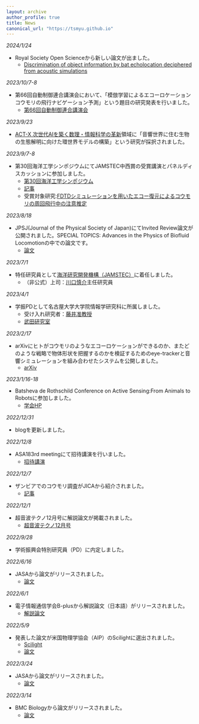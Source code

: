 ```yaml
---
layout: archive
author_profile: true
title: News
canonical_url: "https://tsmyu.github.io"
---
```

*2024/1/24*
- Royal Society Open Scienceから新しい論文が出ました。
    - [Discrimination of object information by bat echolocation deciphered from acoustic simulations](https://royalsocietypublishing.org/doi/10.1098/rsos.231415)

*2023/10/7-8*
- 第66回自動制御連合講演会において、「模倣学習によるエコーロケーションコウモリの飛行ナビゲーション予測」という題目の研究発表を行いました。
    - [第66回自動制御連合講演会](https://rengo66.sice.jp/)

*2023/9/23*
- [ACT-X 次世代AIを築く数理・情報科学の革新](https://www.jst.go.jp/kisoken/act-x/application/2023/230919/230919.html)領域に「音響世界に住む生物の生態解明に向けた環世界モデルの構築」という研究が採択されました。

*2023/9/7-8*
- 第30回海洋工学シンポジウムにてJAMSTEC中西賞の受賞講演とパネルディスカッションに参加しました。
    - [第30回海洋工学シンポジウム](http://www.oesymposium.com/)
    - [記事](https://www.doshisha.ac.jp/news/detail/001-b95yew.html)
    - 受賞対象研究:[FDTDシミュレーションを用いたエコー復元によるコウモリの周回飛行中の注意推定](https://www.masj.jp/meeting/past_general/rp-20220526_general/rp-20220526_program/)

*2023/8/18*
- JPSJ(Journal of the Physical Society of Japan)にてInvited Review論文が公開されました。SPECIAL TOPICS: Advances in the Physics of Biofluid Locomotionの中での論文です。
    - [論文](https://journals.jps.jp/doi/full/10.7566/JPSJ.92.121001)

*2023/7/1*
- 特任研究員として[海洋研究開発機構（JAMSTEC）](https://www.jamstec.go.jp/j/)に着任しました。
    - （非公式）上司：[川口慎介](https://sites.google.com/view/kawagucciweb2/home)主任研究員

*2023/4/1*
- 学振PDとして名古屋大学大学院情報学研究科に所属しました。
    - 受け入れ研究者：[藤井准教授](https://sites.google.com/view/keisuke198619jp/)
    - [武田研究室](https://takedalab.g.sp.m.is.nagoya-u.ac.jp/)

*2023/2/17*
- arXivにヒトがコウモリのようなエコーロケーションができるのか、またどのような戦略で物体形状を把握するのかを検証するためのeye-trackerと音響シミュレーションを組み合わせたシステムを公開しました。
    - [arXiv](https://arxiv.org/abs/2302.08794)

*2023/1/16-18*
- Batsheva de Rothschild Conference on Active Sensing:From Animals to Robotsに参加しました。
    - [学会HP](https://www.weizmann.ac.il/conferences/AS2020/)

*2022/12/31*
- blogを更新しました。

*2022/12/8*
- ASA183rd meetingにて招待講演を行いました。
    - [招待講演](https://asa.scitation.org/doi/abs/10.1121/10.0016173)

*2022/12/7*
- ザンビアでのコウモリ調査がJICAから紹介されました。
    - [記事](https://www.jica.go.jp/project/all_africa/002/news/20221207.html)

*2022/12/1*
- 超音波テクノ12月号に解説論文が掲載されました。
    - [超音波テクノ12月号](https://www.nikko-pb.co.jp/products/detail.php?product_id=5426)

*2022/9/28*
- 学術振興会特別研究員（PD）に内定しました。

*2022/6/16*
- JASAから論文がリリースされました。
    - [論文](https://asa.scitation.org/doi/full/10.1121/10.0011737)

*2022/6/1*
- 電子情報通信学会B-plusから解説論文（日本語）がリリースされました。
    - [解説論文](https://www.jstage.jst.go.jp/article/bplus/16/1/16_6/_article/-char/ja/)

*2022/5/9*
- 発表した論文が米国物理学協会（AIP）のScilightに選出されました。
    - [Scilight](https://aip.scitation.org/doi/10.1063/10.0010484)
    - [論文](https://asa.scitation.org/doi/10.1121/10.0009916)

*2022/3/24*
- JASAから論文がリリースされました。
    - [論文](https://asa.scitation.org/doi/10.1121/10.0009916)

*2022/3/14*
- BMC Biologyから論文がリリースされました。
    - [論文](https://bmcbiol.biomedcentral.com/articles/10.1186/s12915-022-01253-y)